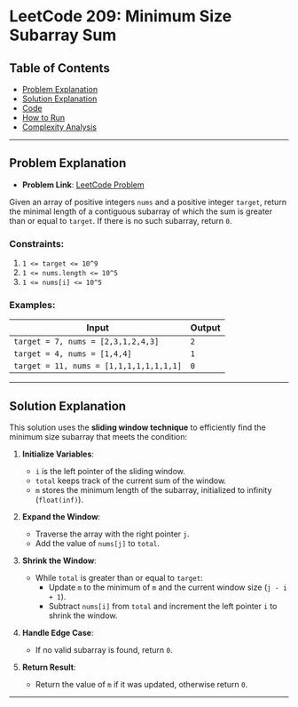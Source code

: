 # LeetCode 209: Minimum Size Subarray Sum

## Table of Contents
- [Problem Explanation](#problem-explanation)
- [Solution Explanation](#solution-explanation)
- [Code](#code)
- [How to Run](#how-to-run)
- [Complexity Analysis](#complexity-analysis)

---

## Problem Explanation

- **Problem Link**: [LeetCode Problem](https://leetcode.com/problems/minimum-size-subarray-sum/)

Given an array of positive integers `nums` and a positive integer `target`, return the minimal length of a contiguous subarray of which the sum is greater than or equal to `target`. If there is no such subarray, return `0`.

### Constraints:
1. `1 <= target <= 10^9`
2. `1 <= nums.length <= 10^5`
3. `1 <= nums[i] <= 10^5`

### Examples:

| Input                    | Output |
|--------------------------|--------|
| `target = 7, nums = [2,3,1,2,4,3]` | `2`    |
| `target = 4, nums = [1,4,4]`       | `1`    |
| `target = 11, nums = [1,1,1,1,1,1,1,1]` | `0` |

---

## Solution Explanation

This solution uses the **sliding window technique** to efficiently find the minimum size subarray that meets the condition:

1. **Initialize Variables**:
   - `i` is the left pointer of the sliding window.
   - `total` keeps track of the current sum of the window.
   - `m` stores the minimum length of the subarray, initialized to infinity (`float(inf)`).

2. **Expand the Window**:
   - Traverse the array with the right pointer `j`.
   - Add the value of `nums[j]` to `total`.

3. **Shrink the Window**:
   - While `total` is greater than or equal to `target`:
     - Update `m` to the minimum of `m` and the current window size (`j - i + 1`).
     - Subtract `nums[i]` from `total` and increment the left pointer `i` to shrink the window.

4. **Handle Edge Case**:
   - If no valid subarray is found, return `0`.

5. **Return Result**:
   - Return the value of `m` if it was updated, otherwise return `0`.

---
